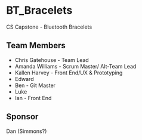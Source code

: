 # BT_Bracelets

CS Capstone - Bluetooth Bracelets

## Team Members
* Chris Gatehouse - Team Lead
* Amanda Williams - Scrum Master/ Alt-Team Lead
* Kallen Harvey - Front End/UX & Prototyping
* Edward
* Ben  - Git Master
* Luke
* Ian - Front End

## Sponsor
Dan (Simmons?)

## 

